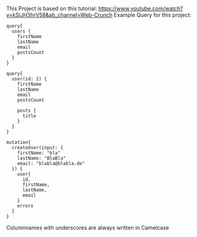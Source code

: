 ###
This Project is based on this tutorial: https://www.youtube.com/watch?v=kSlJH3hrV58&ab_channel=Web-Crunch
Example Query for this project:
```
query{
  users {
    firstName
    lastName
    email
    postsCount
  }
}

query{
  user(id: 2) {
    firstName
    lastName
    email
    postsCount

    posts {
      title
    }
  }
}

mutation{
  createUser(input: {
    firstName: "bla"
    lastName: "BlaBla"
    email: "blabla@blabla.de"
  }) {
    user{
      id,
      firstName,
      lastName,
      email
    }
    errors
  }
}
```

Columnnames with underscores are always written in Camelcase
